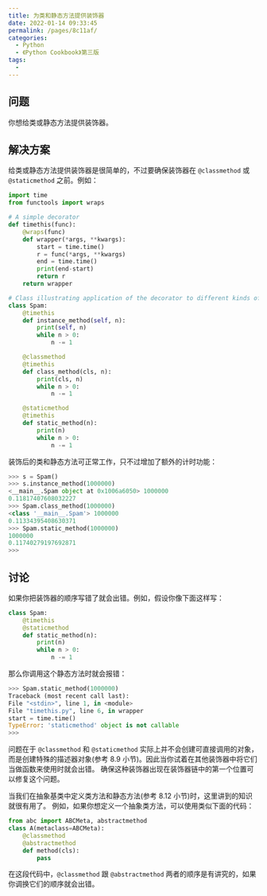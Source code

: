 ```yaml
---
title: 为类和静态方法提供装饰器
date: 2022-01-14 09:33:45
permalink: /pages/8c11af/
categories:
  - Python
  - 《Python Cookbook》第三版
tags:
  -
---
```


## 问题

你想给类或静态方法提供装饰器。

## 解决方案

给类或静态方法提供装饰器是很简单的，不过要确保装饰器在 `@classmethod` 或 `@staticmethod` 之前。例如：

```python
import time
from functools import wraps

# A simple decorator
def timethis(func):
    @wraps(func)
    def wrapper(*args, **kwargs):
        start = time.time()
        r = func(*args, **kwargs)
        end = time.time()
        print(end-start)
        return r
    return wrapper

# Class illustrating application of the decorator to different kinds of methods
class Spam:
    @timethis
    def instance_method(self, n):
        print(self, n)
        while n > 0:
            n -= 1

    @classmethod
    @timethis
    def class_method(cls, n):
        print(cls, n)
        while n > 0:
            n -= 1

    @staticmethod
    @timethis
    def static_method(n):
        print(n)
        while n > 0:
            n -= 1
```

装饰后的类和静态方法可正常工作，只不过增加了额外的计时功能：

```python
>>> s = Spam()
>>> s.instance_method(1000000)
<__main__.Spam object at 0x1006a6050> 1000000
0.11817407608032227
>>> Spam.class_method(1000000)
<class '__main__.Spam'> 1000000
0.11334395408630371
>>> Spam.static_method(1000000)
1000000
0.11740279197692871
>>>
```

## 讨论

如果你把装饰器的顺序写错了就会出错。例如，假设你像下面这样写：

```python
class Spam:
    @timethis
    @staticmethod
    def static_method(n):
        print(n)
        while n > 0:
            n -= 1
```

那么你调用这个静态方法时就会报错：

```python
>>> Spam.static_method(1000000)
Traceback (most recent call last):
File "<stdin>", line 1, in <module>
File "timethis.py", line 6, in wrapper
start = time.time()
TypeError: 'staticmethod' object is not callable
>>>
```

问题在于 `@classmethod` 和 `@staticmethod` 实际上并不会创建可直接调用的对象， 而是创建特殊的描述器对象(参考 8.9 小节)。因此当你试着在其他装饰器中将它们当做函数来使用时就会出错。 确保这种装饰器出现在装饰器链中的第一个位置可以修复这个问题。

当我们在抽象基类中定义类方法和静态方法(参考 8.12 小节)时，这里讲到的知识就很有用了。 例如，如果你想定义一个抽象类方法，可以使用类似下面的代码：

```python
from abc import ABCMeta, abstractmethod
class A(metaclass=ABCMeta):
    @classmethod
    @abstractmethod
    def method(cls):
        pass
```

在这段代码中，`@classmethod` 跟 `@abstractmethod` 两者的顺序是有讲究的，如果你调换它们的顺序就会出错。
